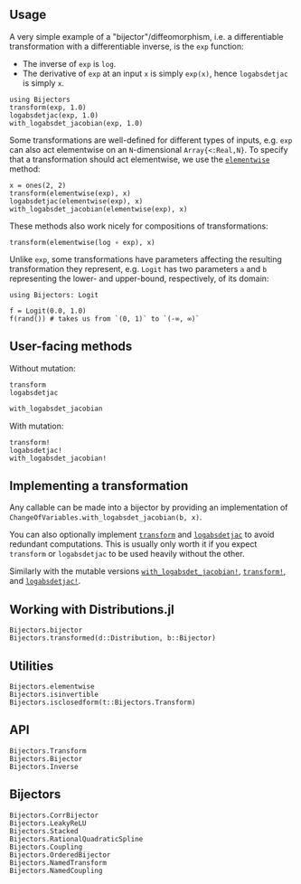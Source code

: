 ## Usage

A very simple example of a "bijector"/diffeomorphism, i.e. a differentiable transformation with a differentiable inverse, is the `exp` function:

  - The inverse of `exp` is `log`.
  - The derivative of `exp` at an input `x` is simply `exp(x)`, hence `logabsdetjac` is simply `x`.

```@repl usage
using Bijectors
transform(exp, 1.0)
logabsdetjac(exp, 1.0)
with_logabsdet_jacobian(exp, 1.0)
```

Some transformations are well-defined for different types of inputs, e.g. `exp` can also act elementwise on an `N`-dimensional `Array{<:Real,N}`.
To specify that a transformation should act elementwise, we use the [`elementwise`](@ref) method:

```@repl usage
x = ones(2, 2)
transform(elementwise(exp), x)
logabsdetjac(elementwise(exp), x)
with_logabsdet_jacobian(elementwise(exp), x)
```

These methods also work nicely for compositions of transformations:

```@repl usage
transform(elementwise(log ∘ exp), x)
```

Unlike `exp`, some transformations have parameters affecting the resulting transformation they represent, e.g. `Logit` has two parameters `a` and `b` representing the lower- and upper-bound, respectively, of its domain:

```@repl usage
using Bijectors: Logit

f = Logit(0.0, 1.0)
f(rand()) # takes us from `(0, 1)` to `(-∞, ∞)`
```

## User-facing methods

Without mutation:

```@docs
transform
logabsdetjac
```

```julia
with_logabsdet_jacobian
```

With mutation:

```@docs
transform!
logabsdetjac!
with_logabsdet_jacobian!
```

## Implementing a transformation

Any callable can be made into a bijector by providing an implementation of `ChangeOfVariables.with_logabsdet_jacobian(b, x)`.

You can also optionally implement [`transform`](@ref) and [`logabsdetjac`](@ref) to avoid redundant computations. This is usually only worth it if you expect `transform` or `logabsdetjac` to be used heavily without the other.

Similarly with the mutable versions [`with_logabsdet_jacobian!`](@ref), [`transform!`](@ref), and [`logabsdetjac!`](@ref).

## Working with Distributions.jl

```@docs
Bijectors.bijector
Bijectors.transformed(d::Distribution, b::Bijector)
```

## Utilities

```@docs
Bijectors.elementwise
Bijectors.isinvertible
Bijectors.isclosedform(t::Bijectors.Transform)
```

## API

```@docs
Bijectors.Transform
Bijectors.Bijector
Bijectors.Inverse
```

## Bijectors

```@docs
Bijectors.CorrBijector
Bijectors.LeakyReLU
Bijectors.Stacked
Bijectors.RationalQuadraticSpline
Bijectors.Coupling
Bijectors.OrderedBijector
Bijectors.NamedTransform
Bijectors.NamedCoupling
```
